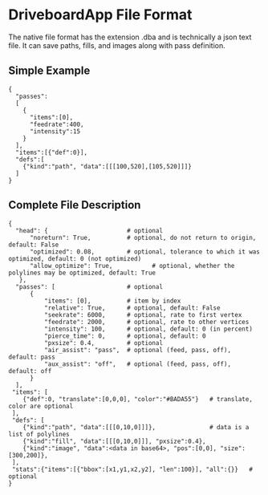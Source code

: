 
DriveboardApp File Format
=========================

The native file format has the extension .dba and is technically a json text file. It can save paths, fills, and images along with pass definition.

Simple Example
--------------
```
{
  "passes":
  [
    {
      "items":[0],
      "feedrate":400,
      "intensity":15
    }
  ],
  "items":[{"def":0}],
  "defs":[
    {"kind":"path", "data":[[[100,520],[105,520]]]}
  ]
}
```

Complete File Description
-------------------------

```
{
  "head": {                      # optional
      "noreturn": True,          # optional, do not return to origin, default: False
      "optimized": 0.08,         # optional, tolerance to which it was optimized, default: 0 (not optimized)
      "allow_optimize": True,           # optional, whether the polylines may be optimized, default: True
   },
  "passes": [                    # optional
      {
          "items": [0],          # item by index
          "relative": True,      # optional, default: False
          "seekrate": 6000,      # optional, rate to first vertex
          "feedrate": 2000,      # optional, rate to other vertices
          "intensity": 100,      # optional, default: 0 (in percent)
          "pierce_time": 0,      # optional, default: 0
          "pxsize": 0.4,         # optional
          "air_assist": "pass",  # optional (feed, pass, off), default: pass
          "aux_assist": "off",   # optional (feed, pass, off), default: off
      }
  ],
 "items": [
    {"def":0, "translate":[0,0,0], "color":"#BADA55"}   # translate, color are optional
 ],
 "defs": [
    {"kind":"path", "data":[[[0,10,0]]]},               # data is a list of polylines
    {"kind":"fill", "data":[[[0,10,0]]], "pxsize":0.4},
    {"kind":"image", "data":<data in base64>, "pos":[0,0], "size":[300,200]},
 ],
 "stats":{"items":[{"bbox":[x1,y1,x2,y2], "len":100}], "all":{}}   # optional
}
```
